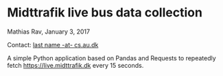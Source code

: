 # Midttrafik live bus data collection

Mathias Rav, January 3, 2017

Contact: [last name -at- cs.au.dk](https://users-cs.au.dk/rav/)

A simple Python application based on Pandas and Requests to repeatedly fetch
https://live.midttrafik.dk every 15 seconds.
